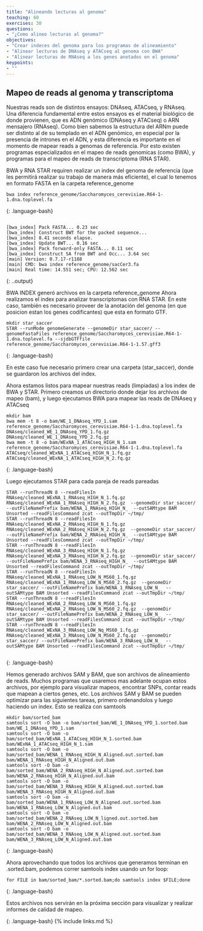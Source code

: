 ```yaml
---
title: "Alineando lecturas al genoma"
teaching: 60
exercises: 30
questions:
- "¿Como alineo lecturas al genoma?"
objectives:
- "Crear indeces del genoma para los programas de alineamiento"
- "Alinear lecturas de DNAseq y ATACseq al genoma con BWA"
- "Alinear lecturas de RNAseq a los genes anotados en el genoma"
keypoints:
- ""
---
```


## Mapeo de reads al genoma y transcriptoma

Nuestras reads son de distintos ensayos: DNAseq, ATACseq, y RNAseq. Una diferencia fundamental entre estos ensayos es el material biológico de donde provienen, que es ADN genómico (DNAseq y ATACseq) o ARN mensajero (RNAseq). Como bien sabemos la estructura del ARNm puede ser distinto al de su templado en el ADN genómico, en especial por la presencia de intrones en el ADN, y esta diferencia es importante en el momento de mapear reads a genomas de referencia. Por esto existen programas especializados en el mapeo de reads genomicas (como BWA), y programas para el mapeo de reads de transcriptoma (RNA STAR).

BWA y RNA STAR requiren realizar un index del genoma de referencia (que les permitirá realizar su trabajo de manera más eficiente), el cual lo tenemos en formato FASTA en la carpeta reference_genome


~~~
bwa index reference_genome/Saccharomyces_cerevisiae.R64-1-1.dna.toplevel.fa
~~~
{: .language-bash}


~~~

[bwa_index] Pack FASTA... 0.23 sec
[bwa_index] Construct BWT for the packed sequence...
[bwa_index] 8.41 seconds elapse.
[bwa_index] Update BWT... 0.16 sec
[bwa_index] Pack forward-only FASTA... 0.11 sec
[bwa_index] Construct SA from BWT and Occ... 3.64 sec
[main] Version: 0.7.17-r1188
[main] CMD: bwa index reference_genome/sacCer3.fa
[main] Real time: 14.551 sec; CPU: 12.562 sec
~~~
{: ..output}

BWA INDEX generó archivos en la carpeta reference_genome
Ahora realizamos el index para analizar transcriptomas con RNA STAR. En este caso, también es necesario proveer de la anotación del genoma (en que posicion estan los genes codificantes) que esta en formato GTF.



~~~
mkdir star_saccer
STAR --runMode genomeGenerate --genomeDir star_saccer/ --genomeFastaFiles reference_genome/Saccharomyces_cerevisiae.R64-1-1.dna.toplevel.fa --sjdbGTFfile reference_genome/Saccharomyces_cerevisiae.R64-1-1.57.gff3
~~~
{: .language-bash}

En este caso fue necesario primero crear una carpeta (star_saccer), donde se guardaron los archivos del index.

Ahora estamos listos para mapear nuestras reads (limpiadas) a los index de BWA y STAR.
Primero creamos un directorio donde dejar los archivos de mapeo (bam), y luego ejecutamos BWA para mapear las reads de DNAseq y ATACseq

~~~
mkdir bam
bwa mem -t 8 -o bam/WE_1_DNAseq_YPD_1.sam reference_genome/Saccharomyces_cerevisiae.R64-1-1.dna.toplevel.fa DNAseq/cleaned_WE_1_DNAseq_YPD_1.fq.gz DNAseq/cleaned_WE_1_DNAseq_YPD_2.fq.gz
bwa mem -t 8 -o bam/WExNA_1_ATACseq_HIGH_N_1.sam reference_genome/Saccharomyces_cerevisiae.R64-1-1.dna.toplevel.fa ATACseq/cleaned_WExNA_1_ATACseq_HIGH_N_1.fq.gz ATACseq/cleaned_WExNA_1_ATACseq_HIGH_N_2.fq.gz
~~~
{: .language-bash}

Luego ejecutamos STAR para cada pareja de reads pareadas 
~~~
STAR --runThreadN 8 --readFilesIn RNAseq/cleaned_WExNA_1_RNAseq_HIGH_N_1.fq.gz RNAseq/cleaned_WExNA_1_RNAseq_HIGH_N_2.fq.gz  --genomeDir star_saccer/ --outFileNamePrefix bam/WENA_1_RNAseq_HIGH_N_  --outSAMtype BAM Unsorted --readFilesCommand zcat --outTmpDir ~/tmp/
STAR --runThreadN 8 --readFilesIn RNAseq/cleaned_WExNA_2_RNAseq_HIGH_N_1.fq.gz RNAseq/cleaned_WExNA_2_RNAseq_HIGH_N_2.fq.gz  --genomeDir star_saccer/ --outFileNamePrefix bam/WENA_2_RNAseq_HIGH_N_  --outSAMtype BAM Unsorted --readFilesCommand zcat --outTmpDir ~/tmp/
STAR --runThreadN 8 --readFilesIn RNAseq/cleaned_WExNA_3_RNAseq_HIGH_N_1.fq.gz RNAseq/cleaned_WExNA_3_RNAseq_HIGH_N_2.fq.gz  --genomeDir star_saccer/ --outFileNamePrefix bam/WENA_3_RNAseq_HIGH_N_  --outSAMtype BAM Unsorted --readFilesCommand zcat --outTmpDir ~/tmp/
STAR --runThreadN 8 --readFilesIn RNAseq/cleaned_WExNA_1_RNAseq_LOW_N_MS60_1.fq.gz RNAseq/cleaned_WExNA_1_RNAseq_LOW_N_MS60_2.fq.gz  --genomeDir star_saccer/ --outFileNamePrefix bam/WENA_1_RNAseq_LOW_N_  --outSAMtype BAM Unsorted --readFilesCommand zcat --outTmpDir ~/tmp/
STAR --runThreadN 8 --readFilesIn RNAseq/cleaned_WExNA_2_RNAseq_LOW_N_MS60_1.fq.gz RNAseq/cleaned_WExNA_2_RNAseq_LOW_N_MS60_2.fq.gz  --genomeDir star_saccer/ --outFileNamePrefix bam/WENA_2_RNAseq_LOW_N_  --outSAMtype BAM Unsorted --readFilesCommand zcat --outTmpDir ~/tmp/
STAR --runThreadN 8 --readFilesIn RNAseq/cleaned_WExNA_3_RNAseq_LOW_Nq_MS60_1.fq.gz RNAseq/cleaned_WExNA_3_RNAseq_LOW_N_MS60_2.fq.gz  --genomeDir star_saccer/ --outFileNamePrefix bam/WENA_3_RNAseq_LOW_N_  --outSAMtype BAM Unsorted --readFilesCommand zcat --outTmpDir ~/tmp/


~~~
{: .language-bash}

Hemos generado archivos SAM y BAM, que son archivos de alineamiento de reads. Muchos programas que usaremos mas adelante ocupan estos archivos, por ejemplo para visualizar mapeos, encontrar SNPs, contar reads que mapean a ciertos genes, etc.
Los archivos SAM y BAM se pueden optimizar para las siguientes tareas, primero ordenandolos y luego haciendo un index. Esto se realiza con samtools
~~~
mkdir bam/sorted_bam
samtools sort -O bam -o bam/sorted_bam/WE_1_DNAseq_YPD_1.sorted.bam bam/WE_1_DNAseq_YPD_1.sam
samtools sort -O bam -o bam/sorted_bam/WExNA_1_ATACseq_HIGH_N_1.sorted.bam bam/WExNA_1_ATACseq_HIGH_N_1.sam
samtools sort -O bam -o bam/sorted_bam/WENA_1_RNAseq_HIGH_N_Aligned.out.sorted.bam bam/WENA_1_RNAseq_HIGH_N_Aligned.out.bam
samtools sort -O bam -o bam/sorted_bam/WENA_2_RNAseq_HIGH_N_Aligned.out.sorted.bam bam/WENA_2_RNAseq_HIGH_N_Aligned.out.bam
samtools sort -O bam -o bam/sorted_bam/WENA_3_RNAseq_HIGH_N_Aligned.out.sorted.bam bam/WENA_3_RNAseq_HIGH_N_Aligned.out.bam
samtools sort -O bam -o bam/sorted_bam/WENA_1_RNAseq_LOW_N_Aligned.out.sorted.bam bam/WENA_1_RNAseq_LOW_N_Aligned.out.bam
samtools sort -O bam -o bam/sorted_bam/WENA_2_RNAseq_LOW_N_ligned.out.sorted.bam bam/WENA_2_RNAseq_LOW_N_Aligned.out.bam
samtools sort -O bam -o bam/sorted_bam/WENA_3_RNAseq_LOW_N_Aligned.out.sorted.bam bam/WENA_3_RNAseq_LOW_N_Aligned.out.bam
~~~
{: .language-bash}  

Ahora aprovechando que todos los archivos que generamos terminan en .sorted.bam, podemos correr samtools index usando un for loop:

~~~
for FILE in bam/sorted_bam/*.sorted.bam;do samtools index $FILE;done
~~~
{: .language-bash}  

Estos archivos nos servirán en la próxima sección para visualizar y realizar informes de calidad de mapeo.

{: .language-bash}
{% include links.md %}
